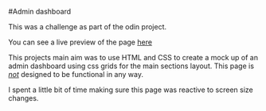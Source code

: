 #Admin dashboard

This was a challenge as part of the odin project. 

You can see a live preview of the page [here](https://github.com/JoelSWarburton/admin-dashboard/deployments/github-pages)

This projects main aim was to use HTML and CSS to create a mock up of an admin dashboard
using css grids for the main sections layout. 
This page is <ins>_not_</ins> designed to be functional in any way. 

I spent a little bit of time making sure this page was reactive to screen size changes. 
